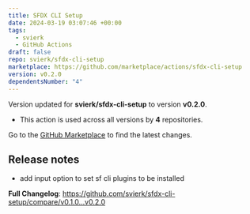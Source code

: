 ```yaml
---
title: SFDX CLI Setup
date: 2024-03-19 03:07:46 +00:00
tags:
  - svierk
  - GitHub Actions
draft: false
repo: svierk/sfdx-cli-setup
marketplace: https://github.com/marketplace/actions/sfdx-cli-setup
version: v0.2.0
dependentsNumber: "4"
---
```



Version updated for **svierk/sfdx-cli-setup** to version **v0.2.0**.
- This action is used across all versions by **4** repositories.

Go to the [GitHub Marketplace](https://github.com/marketplace/actions/sfdx-cli-setup) to find the latest changes.

## Release notes

- add input option to set sf cli plugins to be installed

**Full Changelog**: https://github.com/svierk/sfdx-cli-setup/compare/v0.1.0...v0.2.0

